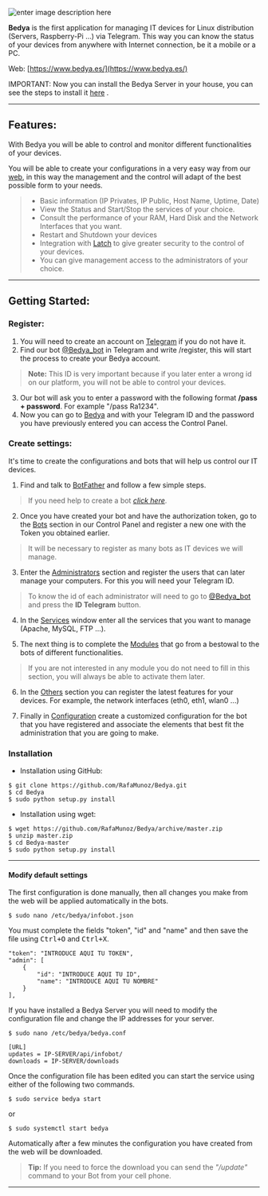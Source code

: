 ![enter image description here](http://bedya.es/img/mini-bedya.png)

**Bedya** is the first application for managing IT devices for Linux distribution (Servers, Raspberry-Pi ...) via Telegram.
This way you can know the status of your devices from anywhere with Internet connection, be it a mobile or a PC.

Web: [https://www.bedya.es/](https://www.bedya.es/)

IMPORTANT: Now you can install the Bedya Server in your house, you can see the steps to install it [here](https://github.com/RafaMunoz/Bedya/tree/master/Server) .

----------

Features:
--------

With Bedya you will be able to control and monitor different functionalities of your devices.

You will be able to create your configurations in a very easy way from our [web](https://www.bedya.es/), in this way the management and the control will adapt of the best possible form to your needs.

 >- Basic information (IP Privates, IP Public, Host Name, Uptime, Date)
 >- View the Status and Start/Stop the services of your choice.
 >- Consult the performance of your RAM, Hard Disk and the Network Interfaces that you want.
 >- Restart and Shutdown your devices
 >- Integration with [Latch](https://www.elevenpaths.com/es/tecnologia/latch/latch-para-usuarios/index.html) to give greater security to the control of your devices.
 >- You can give management access to the administrators of your choice.


----------

Getting Started:
-----------

### Register:

 1. You will need to create an account on [Telegram](https://web.telegram.org/#/login) if you do not have it.
 2. Find our bot [@Bedya_bot](https://telegram.me/bedya_bot) in Telegram and write /register, this will start the process to create your Bedya account.
> **Note:** This ID is very important because if you later enter a wrong id on our platform, you will not be able to control your devices.
 3. Our bot will ask you to enter a password with the following format **/pass + password**. For example "/pass Ra1234".
 4. Now you can go to [Bedya](https://www.bedya.es/login) and with your Telegram ID and the password you have previously entered you can access the Control Panel.

### Create settings:

It's time to create the configurations and bots that will help us control our IT devices.

 1. Find and talk to [BotFather](https://telegram.me/botfather) and follow a few simple steps.
> If you need help to create a bot [*click here*](https://core.telegram.org/bots#6-botfather).

 2. Once you have created your bot and have the authorization token, go to the [Bots](https://www.bedya.es/control/bots) section in our Control Panel and register a new one with the Token you obtained earlier.
 > It will be necessary to register as many bots as IT devices we will manage.

 3. Enter the [Administrators](https://www.bedya.es/control/administradores) section and register the users that can later manage your computers. For this you will need your Telegram ID.
 > To know the id of each administrator will need to go to [@Bedya_bot](https://telegram.me/bedya_bot) and press the **ID Telegram** button.

 4. In the [Services](https://www.bedya.es/control/servicios) window enter all the services that you want to manage (Apache, MySQL, FTP ...).

 5. The next thing is to complete the [Modules](http://www.bedya.es/control/modulos) that go from a bestowal to the bots of different functionalities.
 > If you are not interested in any module you do not need to fill in this section, you will always be able to activate them later.

 6. In the [Others](https://www.bedya.es/control/otros) section you can register the latest features for your devices. For example, the network interfaces (eth0, eth1, wlan0 ...)

 7. Finally in [Configuration](https://www.bedya.es/control/configuraciones) create a customized configuration for the bot that you have registered and associate the elements that best fit the administration that you are going to make.

### Installation

* Installation using GitHub:
```
$ git clone https://github.com/RafaMunoz/Bedya.git
$ cd Bedya
$ sudo python setup.py install
```

* Installation using wget:
```
$ wget https://github.com/RafaMunoz/Bedya/archive/master.zip
$ unzip master.zip
$ cd Bedya-master
$ sudo python setup.py install
```

-----------------


#### Modify default settings

The first configuration is done manually, then all changes you make from the web will be applied automatically in the bots.

    $ sudo nano /etc/bedya/infobot.json


You must complete the fields "token", "id" and "name" and then save the file using <kbd>Ctrl+O</kbd> and <kbd>Ctrl+X</kbd>.


    "token": "INTRODUCE AQUI TU TOKEN",
    "admin": [
        {
            "id": "INTRODUCE AQUI TU ID",
            "name": "INTRODUCE AQUI TU NOMBRE"
        }
    ],


If you have installed a Bedya Server you will need to modify the configuration file and change the IP addresses for your server.

    $ sudo nano /etc/bedya/bedya.conf
    
    [URL]
    updates = IP-SERVER/api/infobot/
    downloads = IP-SERVER/downloads

Once the configuration file has been edited you can start the service using either of the following two commands.

    $ sudo service bedya start

or

    $ sudo systemctl start bedya


Automatically after a few minutes the configuration you have created from the web will be downloaded.

>**Tip:** If you need to force the download you can send the *"/update"* command to your Bot from your cell phone.


----------


